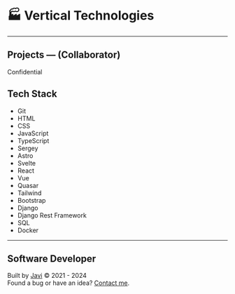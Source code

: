 # :factory: Vertical Technologies
---
## Projects ― (Collaborator)
Confidential
## Tech Stack
- Git
- HTML
- CSS
- JavaScript
- TypeScript
- Sergey
- Astro
- Svelte
- React
- Vue
- Quasar
- Tailwind
- Bootstrap
- Django
- Django Rest Framework
- SQL
- Docker
---
## Software Developer
Built by [Javi](https://javierandres.dev) :copyright: 2021 - 2024  
Found a bug or have an idea? [Contact me](https://javierandres.dev).
